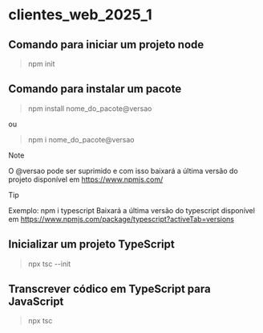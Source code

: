 # clientes_web_2025_1
## Comando para iniciar um projeto node
>npm init

## Comando para instalar um pacote

>npm install nome_do_pacote@versao

ou 

>npm i nome_do_pacote@versao

>[!NOTE]
>O @versao pode ser suprimido e com isso baixará a última versão do projeto disponível em https://www.npmjs.com/

>[!TIP]
>Exemplo: npm i typescript
>Baixará a última versão do typescript disponível em https://www.npmjs.com/package/typescript?activeTab=versions

## Inicializar um projeto TypeScript

>npx tsc --init

## Transcrever códico em TypeScript para JavaScript

>npx tsc